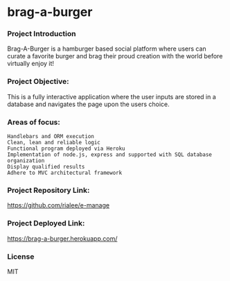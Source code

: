 # brag-a-burger

### Project Introduction
Brag-A-Burger is a hamburger based social platform where users can curate a favorite burger and brag their proud creation with the world before virtually enjoy it!

### Project Objective:
This is a fully interactive application where the user inputs are stored in a database and navigates the page upon the users choice.

### Areas of focus:
    Handlebars and ORM execution
    Clean, lean and reliable logic
    Functional program deployed via Heroku
    Implementation of node.js, express and supported with SQL database organization
    Display qualified results 
    Adhere to MVC architectural framework

### Project Repository Link:
https://github.com/rialee/e-manage

### Project Deployed Link:
https://brag-a-burger.herokuapp.com/

### License
MIT
